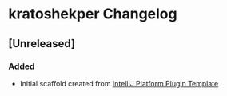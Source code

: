 <!-- Keep a Changelog guide -> https://keepachangelog.com -->

# kratoshekper Changelog

## [Unreleased]
### Added
- Initial scaffold created from [IntelliJ Platform Plugin Template](https://github.com/JetBrains/intellij-platform-plugin-template)
